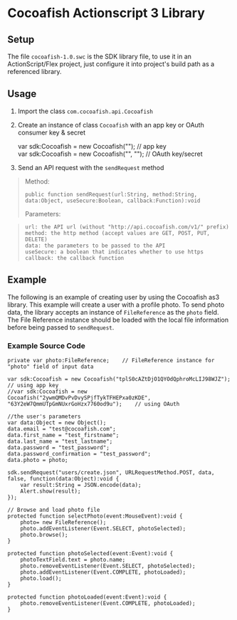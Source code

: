 # Cocoafish Actionscript 3 Library

## Setup

The file `cocoafish-1.0.swc` is the SDK library file, to use it in an ActionScript/Flex project, just configure it into project's build path as a referenced library.

## Usage

1. Import the class `com.cocoafish.api.Cocoafish`
2. Create an instance of class `Cocoafish` with an app key or OAuth consumer key & secret

    var sdk:Cocoafish = new Cocoafish("<AppKey>"); // app key  
    var sdk:Cocoafish = new Cocoafish("<OAuth Key>", "<OAuth Secret>"); // OAuth key/secret

3. Send an API request with the `sendRequest` method

>Method:
>
>     public function sendRequest(url:String, method:String, data:Object, useSecure:Boolean, callback:Function):void
>
>Parameters:

>     url: the API url (without "http://api.cocoafish.com/v1/" prefix)
>     method: the http method (accept values are GET, POST, PUT, DELETE)
>     data: the parameters to be passed to the API
>     useSecure: a boolean that indicates whether to use https
>     callback: the callback function

## Example

The following is an example of creating user by using the Cocoafish as3 library. This example will create a user with a profile photo. To send photo data, the library accepts an instance of `FileReference` as the `photo` field. The File Reference instance should be loaded with the local file information before being passed to `sendRequest`.

### Example Source Code

	private var photo:FileReference;	// FileReference instance for "photo" field of input data

	var sdk:Cocoafish = new Cocoafish("tplS0cAZtDjO1QYOdQphroMcLIJ98WJZ");	// using app key
	//var sdk:Cocoafish = new Cocoafish("2ywmQMDvPvDvySPjfTykTFHEPxa0zKDE", "63Y2eW7QmmUTpGmNUxrGoHzx7760od9u");	// using OAuth
	
	//the user's parameters
	var data:Object = new Object();
	data.email = "test@cocoafish.com";
	data.first_name = "test_firstname";
	data.last_name = "test_lastname";
	data.password = "test_password";
	data.password_confirmation = "test_password";
	data.photo = photo;
				
	sdk.sendRequest("users/create.json", URLRequestMethod.POST, data, false, function(data:Object):void {
		var result:String = JSON.encode(data);
		Alert.show(result);
	});
	
	// Browse and load photo file
	protected function selectPhoto(event:MouseEvent):void {
		photo= new FileReference();
		photo.addEventListener(Event.SELECT, photoSelected);
		photo.browse();
	}
			
	protected function photoSelected(event:Event):void {
		photoTextField.text = photo.name;
		photo.removeEventListener(Event.SELECT, photoSelected);
		photo.addEventListener(Event.COMPLETE, photoLoaded);
		photo.load();
	}
			
	protected function photoLoaded(event:Event):void {
		photo.removeEventListener(Event.COMPLETE, photoLoaded);
	}